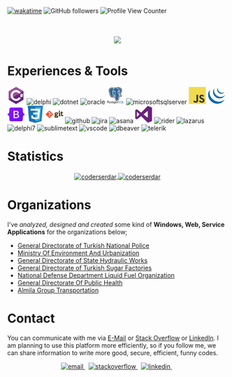 [![wakatime](https://wakatime.com/badge/user/5e5e2302-4feb-4aa0-be3d-f976ea06173d.svg)](https://wakatime.com/@5e5e2302-4feb-4aa0-be3d-f976ea06173d) ![GitHub followers](https://img.shields.io/github/followers/coderserdar?style=social) ![Profile View Counter](https://komarev.com/ghpvc/?username=coderserdar)
<!-- <a href="https://stackoverflow.com/users/17190208/serdar-gul" target="_blank">
<img alt="StackOverflow"
src="https://stackoverflow-badge.vercel.app/?userID=17190208" />
</a> -->

<h1 align="center">
  <a href="https://git.io/typing-svg">
    <img src="https://readme-typing-svg.herokuapp.com/?lines=Hi+everybody,+👋👋;I+am+Serdar&center=true&size=25">
  </a>
</h1>

# Experiences & Tools

<img src="https://raw.githubusercontent.com/devicons/devicon/master/icons/csharp/csharp-original.svg" alt="csharp" width="40" height="40" title="C#"/> <img src="https://user-images.githubusercontent.com/3423282/123477765-e4013700-d5d4-11eb-876c-de9aab52153b.png" alt="delphi" width="40" height="40" title="Delphi"/> <img src="https://upload.wikimedia.org/wikipedia/commons/thumb/a/a3/.NET_Logo.svg/2048px-.NET_Logo.svg.png" alt="dotnet" width="40" height="40" title=".NET"/> <img src="https://icon-library.com/images/icon-oracle/icon-oracle-5.jpg" alt="oracle" width="40" height="40" title="Oracle"/> <img src="https://raw.githubusercontent.com/devicons/devicon/1119b9f84c0290e0f0b38982099a2bd027a48bf1/icons/postgresql/postgresql-original-wordmark.svg" alt="postgresql" width="40" height="40" title="PostgreSQL"/> <img src="https://img.icons8.com/external-wanicon-two-tone-wanicon/344/external-sql-server-big-data-wanicon-two-tone-wanicon.png" alt="microsoftsqlserver" width="40" height="40" title="Microsoft SQL Server"/> <img src="https://raw.githubusercontent.com/devicons/devicon/1119b9f84c0290e0f0b38982099a2bd027a48bf1/icons/javascript/javascript-original.svg" alt="javascript" width="40" height="40" title="JavaScript"/> <img src="https://raw.githubusercontent.com/devicons/devicon/1119b9f84c0290e0f0b38982099a2bd027a48bf1/icons/jquery/jquery-original.svg" alt="jquery" width="40" height="40" title="JQuery"/> <img src="https://raw.githubusercontent.com/devicons/devicon/1119b9f84c0290e0f0b38982099a2bd027a48bf1/icons/bootstrap/bootstrap-original.svg" alt="bootstrap" width="40" height="40" title="Bootstrap"/> <img src="https://raw.githubusercontent.com/devicons/devicon/1119b9f84c0290e0f0b38982099a2bd027a48bf1/icons/css3/css3-original.svg" alt="css3" width="40" height="40" title="CSS3"/> <img src="https://raw.githubusercontent.com/github/explore/80688e429a7d4ef2fca1e82350fe8e3517d3494d/topics/git/git.png" alt="git" width="40" height="40" title="Git"/> <img src="https://img.icons8.com/nolan/64/github.png" alt="github" width="40" height="40" title="GitHub"/> <img src="https://cdn.icon-icons.com/icons2/3053/PNG/512/jira_cloud_macos_bigsur_icon_190051.png" alt="jira" width="40" height="40" title="JIRA"/> <img src="https://cdn.iconscout.com/icon/free/png-256/asana-226537.png" alt="asana" width="40" height="40" title="Asana"/> <img src="https://raw.githubusercontent.com/devicons/devicon/1119b9f84c0290e0f0b38982099a2bd027a48bf1/icons/visualstudio/visualstudio-plain.svg" alt="visualstudio" width="40" height="40" title="Visual Studio"/> <img src="https://upload.wikimedia.org/wikipedia/commons/thumb/6/6e/JetBrains_Rider_Icon.svg/1200px-JetBrains_Rider_Icon.svg.png" alt="rider" width="40" height="40" title="JetBrains Rider"/> <img src="https://wiki.freepascal.org/images/e/ec/Lazarus-icons-exe-proposal-bpsoftware.png" alt="lazarus" width="40" height="40" title="Lazarus IDE"/> <img src="https://encrypted-tbn0.gstatic.com/images?q=tbn:ANd9GcRLsx6po99ETTjhbzojNL9xX-BQmgHTe-LaUa8lrn6KsDSF6EQBOm2fzKpZlMHtMJTr9oo&usqp=CAU" alt="delphi7" width="40" height="40" title="Delphi 7"/> <img src="https://upload.wikimedia.org/wikipedia/commons/thumb/7/79/Breezeicons-apps-48-sublime-text.svg/640px-Breezeicons-apps-48-sublime-text.svg.png" alt="sublimetext" width="40" height="40" title="Sublime Text"/> <img src="https://upload.wikimedia.org/wikipedia/commons/thumb/9/9a/Visual_Studio_Code_1.35_icon.svg/2048px-Visual_Studio_Code_1.35_icon.svg.png" alt="vscode" width="40" height="40" title="Visual Studio Code"/> <img src="https://upload.wikimedia.org/wikipedia/commons/thumb/b/b5/DBeaver_logo.svg/256px-DBeaver_logo.svg.png" alt="dbeaver" width="40" height="40" title="DBeaver"/> <img src="https://www.imaginet.com/wp/wp-content/uploads/2016/03/telerik-icon.png" alt="telerik" width="40" height="40" title="Telerik"/>

<!-- <div align="center">

![C#](https://img.shields.io/badge/c%23-%23239120.svg?style=social&logo=c-sharp&logoColor=black&logoWidth=20) ![.Net](https://img.shields.io/badge/.NET-5C2D91?style=social&logo=.net&logoColor=black&logoWidth=20) ![Delphi](https://img.shields.io/badge/Delphi-B22222?style=social&logo=delphi&logoColor=black&logoWidth=20) ![PL-SQL](https://img.shields.io/badge/PLSQL-F80000?style=social&logo=oracle&logoColor=black&logoWidth=20)

![JavaScript](https://img.shields.io/badge/javascript-%23323330.svg?style=social&logo=javascript&logoColor=black&logoWidth=20) ![jQuery](https://img.shields.io/badge/jquery-%230769AD.svg?style=social&logo=jquery&logoColor=black&logoWidth=20) ![Bootstrap](https://img.shields.io/badge/bootstrap-%23563D7C.svg?style=social&logo=bootstrap&logoColor=black&logoWidth=20) ![CSS3](https://img.shields.io/badge/css3-%231572B6.svg?style=social&logo=css3&logoColor=black&logoWidth=20) 

![Oracle](https://img.shields.io/badge/Oracle-F80000?style=social&logo=oracle&logoColor=black&logoWidth=20) 
![MicrosoftSQLServer](https://img.shields.io/badge/Microsoft%20SQL%20Server-CC2927?style=social&logo=microsoft%20sql%20server&logoColor=black&logoWidth=20) ![PostgreSQL](https://img.shields.io/badge/postgresql-%23316192.svg?style=social&logo=postgresql&logoColor=black&logoWidth=20) ![SQLite](https://img.shields.io/badge/sqlite-%2307405e.svg?style=social&logo=sqlite&logoColor=black&logoWidth=20) ![MySQL](https://img.shields.io/badge/mysql-%2300f.svg?style=social&logo=mysql&logoColor=black&logoWidth=20)

![Visual Studio](https://img.shields.io/badge/Visual%20Studio-5C2D91.svg?style=social&logo=visual-studio&logoColor=black&logoWidth=20) ![Delphi](https://img.shields.io/badge/Delphi_RAD_Studio-B22222?style=social&logo=delphi&logoColor=black&logoWidth=20) ![IntelliJ IDEA](https://img.shields.io/badge/IntelliJIDEA-000000.svg?style=social&logo=intellij-idea&logoColor=black&logoWidth=20) ![Rider](https://img.shields.io/badge/Rider-000000.svg?style=social&logo=Rider&logoColor=black&logoWidth=20&color=black&labelColor=crimson) ![Sublime Text](https://img.shields.io/badge/sublime_text-%23575757.svg?style=social&logo=sublime-text&logoColor=black&logoWidth=20) ![Visual Studio Code](https://img.shields.io/badge/Visual%20Studio%20Code-0078d7.svg?style=social&logo=visual-studio-code&logoColor=black&logoWidth=20)

![Git](https://img.shields.io/badge/git-%23F05033.svg?style=social&logo=git&logoColor=black&logoWidth=20) ![GitHub](https://img.shields.io/badge/github-%23121011.svg?style=social&logo=github&logoColor=black&logoWidth=20) ![Quora](https://img.shields.io/badge/Quora-%23B92B27.svg?style=social&logo=Quora&logoColor=black&logoWidth=20) ![Stack Overflow](https://img.shields.io/badge/-Stackoverflow-FE7A16?style=social&logo=stack-overflow&logoColor=black&logoWidth=20) ![JIRA](	https://img.shields.io/badge/Jira-0052CC?style=social&logo=Jira&logoColor=black&logoWidth=20)

![Windows](https://img.shields.io/badge/Windows-0078D6?style=social&logo=windows&logoColor=black&logoWidth=20) ![Linux Mint](https://img.shields.io/badge/Linux%20Mint-87CF3E?style=social&logo=Linux%20Mint&logoColor=black&logoWidth=20)

</div> -->

# Statistics

<p align="center">
	<a href="https://github.com/coderserdar">
		  <img height="180em" align="center" src="https://github-readme-stats.vercel.app/api?username=coderserdar&show_icons=true&locale=en&theme=dark&include_all_commits=true&count_private=true" alt="coderserdar"/>
		  <img height="180em" align="center" src="https://readme-jokes.vercel.app/api" alt="coderserdar"/>
		  <!-- <img height="180em" align="center" src="https://github-readme-stats.vercel.app/api/top-langs?username=coderserdar&show_icons=true&locale=en&layout=compact&langs_count=8&theme=dark" alt="coderserdar"/> -->
		 <!--  <img height="180em" align="center" src="https://github-readme-streak-stats.herokuapp.com/?user=coderserdar&theme=dark" alt="coderserdar" /> -->
	</a>
</p>

# Organizations

I've *analyzed, designed and created* some kind of **Windows, Web, Service Applications** for the organizations below;

- [General Directorate of Turkish National Police](https://www.egm.gov.tr/)
- [Ministry Of Environment And Urbanization](https://csb.gov.tr/)
- [General Directorate of State Hydraulic Works](https://www.dsi.gov.tr/)
- [General Directorate of Turkish Sugar Factories](https://www.turkseker.gov.tr/)
- [National Defense Department Liquid Fuel Organization](https://www.ant.gov.tr/)
- [General Directorate Of Public Health](https://hsgm.saglik.gov.tr/tr/)
- [Almila Group Transportation](https://www.almilagrup.com.tr/)
   
# Contact

You can communicate with me via 
[E-Mail](mailto:serdargul@outlook.com) or [Stack Overflow](https://stackoverflow.com/users/17190208/serdar-gul) or [LinkedIn](https://www.linkedin.com/in/serdar-g%C3%BCl-ba5352126/). I am planning to use this platform more efficiently, so if you follow me, we can share information to write more good, secure, efficient, funny codes.

<p align="center">

<a href="mailto:serdargul@outlook.com" target="_blank">
<img src=https://img.shields.io/badge/Microsoft_Outlook-0078D4?style=for-the-badge&logo=microsoft-outlook&logoColor=white alt=email style="margin-bottom: 5px;" />
</a> &nbsp;
  
<a href="https://stackoverflow.com/users/17190208/serdar-gul" target="_blank">
<img src=https://img.shields.io/badge/-Stackoverflow-FE7A16?style=for-the-badge&logo=stack-overflow&logoColor=white alt=stackoverflow style="margin-bottom: 5px;" />
</a> &nbsp;

<a href="https://www.linkedin.com/in/serdar-g%C3%BCl-ba5352126/" target="_blank">
<img src=https://img.shields.io/badge/linkedin-%230077B5.svg?style=for-the-badge&logo=linkedin&logoColor=white alt=linkedin style="margin-bottom: 5px;" />
</a> &nbsp;

</p>
